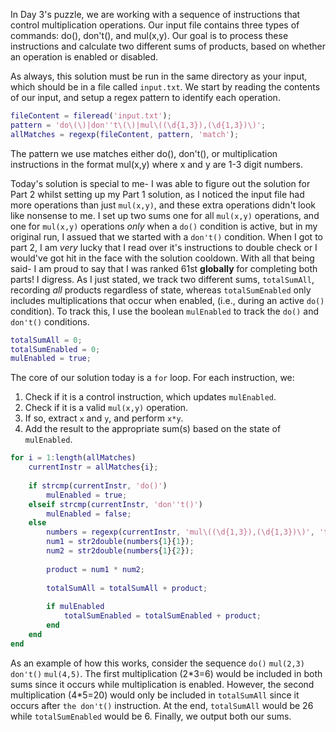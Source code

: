 In Day 3's puzzle, we are working with a sequence of instructions that control multiplication operations. Our input file contains three types of commands: do(), don't(), and mul(x,y). Our goal is to process these instructions and calculate two different sums of products, based on whether an operation is enabled or disabled.

As always, this solution must be run in the same directory as your input, which should be in a file called `input.txt`. We start by reading the contents of our input, and setup a regex pattern to identify each operation.

```matlab
fileContent = fileread('input.txt');
pattern = 'do\(\)|don''t\(\)|mul\((\d{1,3}),(\d{1,3})\)';
allMatches = regexp(fileContent, pattern, 'match');
```

The pattern we use matches either do(), don't(), or multiplication instructions in the format mul(x,y) where x and y are 1-3 digit numbers.

Today's solution is special to me- I was able to figure out the solution for Part 2 whilst setting up my Part 1 solution, as I noticed the input file had more operations than just `mul(x,y)`, and these extra operations didn't look like nonsense to me. I set up two sums one for all `mul(x,y)` operations, and one for `mul(x,y)` operations *only* when a `do()` condition is active, but in my original run, I  assued that we started with a `don't()` condition. When I got to part 2, I am *very* lucky that I read over it's instructions to double check or I would've got hit in the face with the solution cooldown. With all that being said- I am proud to say that I was ranked 61st **__globally__** for completing both parts! I digress. As I just stated, we track two different sums, `totalSumAll`, recording *all* products regardless of state, whereas `totalSumEnabled` only includes multiplications that occur when enabled, (i.e., during an active `do()` condition). To track this, I use the boolean `mulEnabled` to track the `do()` and `don't()` conditions.

```matlab
totalSumAll = 0;
totalSumEnabled = 0;
mulEnabled = true;
```

The core of our solution today is a `for` loop. For each instruction, we:
1. Check if it is a control instruction, which updates `mulEnabled`.
2. Check if it is a valid `mul(x,y)` operation.
3. If so, extract `x` and `y`, and perform `x*y`.
4. Add the result to the appropriate sum(s) based on the state of `mulEnabled`.

```matlab
for i = 1:length(allMatches)
    currentInstr = allMatches{i};
    
    if strcmp(currentInstr, 'do()')
        mulEnabled = true;
    elseif strcmp(currentInstr, 'don''t()')
        mulEnabled = false;
    else
        numbers = regexp(currentInstr, 'mul\((\d{1,3}),(\d{1,3})\)', 'tokens');
        num1 = str2double(numbers{1}{1});
        num2 = str2double(numbers{1}{2});
        
        product = num1 * num2;
        
        totalSumAll = totalSumAll + product;
        
        if mulEnabled
            totalSumEnabled = totalSumEnabled + product;
        end
    end
end
```

As an example of how this works, consider the sequence `do()` `mul(2,3)` `don't()` `mul(4,5)`. The first multiplication (2\*3=6) would be included in both sums since it occurs while multiplication is enabled. However, the second multiplication (4*5=20) would only be included in `totalSumAll` since it occurs after `the don't()` instruction. At the end, `totalSumAll` would be 26 while `totalSumEnabled` would be 6. 
Finally, we output both our sums.
